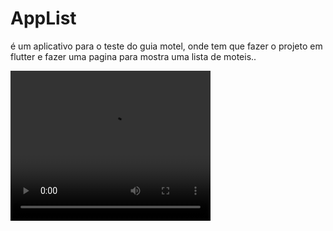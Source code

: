 # AppList

é um aplicativo para o teste do guia motel, onde tem que fazer o projeto em flutter e fazer uma pagina para mostra uma lista de moteis..

<video width="320" height="240" controls>
  <source src="/video.mp4" type="video/mp4">
  Seu navegador não suporta a exibição de vídeos.
</video>
